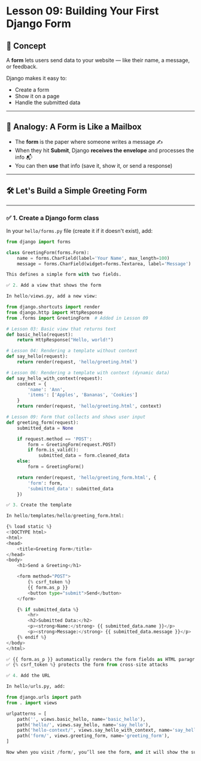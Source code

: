 # Lesson 09: Building Your First Django Form

## 🚀 Concept

A **form** lets users send data to your website — like their name, a message, or feedback.

Django makes it easy to:
- Create a form
- Show it on a page
- Handle the submitted data

---

## 🧠 Analogy: A Form is Like a Mailbox

- The **form** is the paper where someone writes a message ✍️
- When they hit **Submit**, Django **receives the envelope** and processes the info 📬
- You can then **use** that info (save it, show it, or send a response)

---

## 🛠️ Let's Build a Simple Greeting Form

---

### ✅ 1. Create a Django form class

In your `hello/forms.py` file (create it if it doesn't exist), add:

```python
from django import forms

class GreetingForm(forms.Form):
    name = forms.CharField(label='Your Name', max_length=100)
    message = forms.CharField(widget=forms.Textarea, label='Message')

This defines a simple form with two fields.

✅ 2. Add a view that shows the form

In hello/views.py, add a new view:

from django.shortcuts import render
from django.http import HttpResponse
from .forms import GreetingForm  # Added in Lesson 09

# Lesson 03: Basic view that returns text
def basic_hello(request):
    return HttpResponse("Hello, world!")

# Lesson 04: Rendering a template without context
def say_hello(request):
    return render(request, 'hello/greeting.html')

# Lesson 06: Rendering a template with context (dynamic data)
def say_hello_with_context(request):
    context = {
        'name': 'Ann',
        'items': ['Apples', 'Bananas', 'Cookies']
    }
    return render(request, 'hello/greeting.html', context)

# Lesson 09: Form that collects and shows user input
def greeting_form(request):
    submitted_data = None

    if request.method == 'POST':
        form = GreetingForm(request.POST)
        if form.is_valid():
            submitted_data = form.cleaned_data
    else:
        form = GreetingForm()

    return render(request, 'hello/greeting_form.html', {
        'form': form,
        'submitted_data': submitted_data
    })

✅ 3. Create the template

In hello/templates/hello/greeting_form.html:

{% load static %}
<!DOCTYPE html>
<html>
<head>
    <title>Greeting Form</title>
</head>
<body>
    <h1>Send a Greeting</h1>

    <form method="POST">
        {% csrf_token %}
        {{ form.as_p }}
        <button type="submit">Send</button>
    </form>

    {% if submitted_data %}
        <hr>
        <h2>Submitted Data:</h2>
        <p><strong>Name:</strong> {{ submitted_data.name }}</p>
        <p><strong>Message:</strong> {{ submitted_data.message }}</p>
    {% endif %}
</body>
</html>

✅ {{ form.as_p }} automatically renders the form fields as HTML paragraphs
✅ {% csrf_token %} protects the form from cross-site attacks

✅ 4. Add the URL

In hello/urls.py, add:

from django.urls import path
from . import views

urlpatterns = [
    path('', views.basic_hello, name='basic_hello'),                     # Lesson 03
    path('hello/', views.say_hello, name='say_hello'),                   # Lesson 04
    path('hello-context/', views.say_hello_with_context, name='say_hello_with_context'),  # Lesson 06
    path('form/', views.greeting_form, name='greeting_form'),            # Lesson 09
]

Now when you visit /form/, you’ll see the form, and it will show the submitted message after you click Submit.